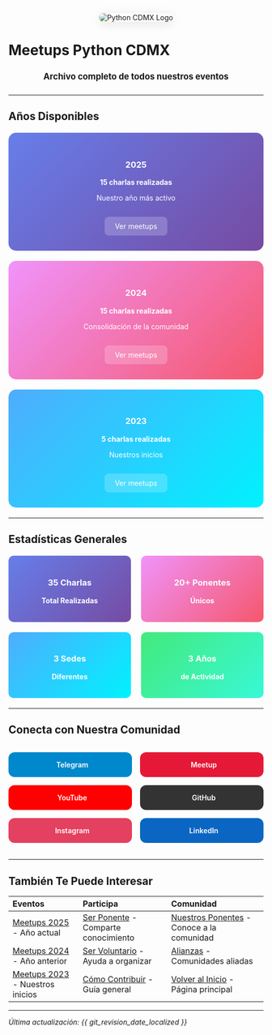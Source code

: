 <div align="center" style="margin: 2rem 0;">
  <img src="/images/logo.png" alt="Python CDMX Logo" style="max-width: 300px; height: auto; border-radius: 12px; box-shadow: 0 4px 20px rgba(0,0,0,0.1);">
</div>

# Meetups Python CDMX

<div align="center" style="font-size: 1.2em; margin: 1.5em 0;">
  <b>Archivo completo de todos nuestros eventos</b>
</div>

---

## <i class="fas fa-calendar"></i> Años Disponibles

<div class="year-cards" style="display: grid; grid-template-columns: repeat(auto-fit, minmax(300px, 1fr)); gap: 20px; margin: 20px 0;">

<div class="year-card" style="background: linear-gradient(135deg, #667eea 0%, #764ba2 100%); color: white; padding: 30px; border-radius: 15px; text-align: center; transition: transform 0.3s ease;">
  <h3><i class="fas fa-calendar"></i> 2025</h3>
  <p><b>15 charlas realizadas</b></p>
  <p>Nuestro año más activo</p>
  <a href="/meetups/2025/" style="background: rgba(255,255,255,0.2); color: white; padding: 10px 20px; border-radius: 8px; text-decoration: none; display: inline-block; margin-top: 15px;">Ver meetups</a>
</div>

<div class="year-card" style="background: linear-gradient(135deg, #f093fb 0%, #f5576c 100%); color: white; padding: 30px; border-radius: 15px; text-align: center; transition: transform 0.3s ease;">
  <h3><i class="fas fa-calendar"></i> 2024</h3>
  <p><b>15 charlas realizadas</b></p>
  <p>Consolidación de la comunidad</p>
  <a href="/meetups/2024/" style="background: rgba(255,255,255,0.2); color: white; padding: 10px 20px; border-radius: 8px; text-decoration: none; display: inline-block; margin-top: 15px;">Ver meetups</a>
</div>

<div class="year-card" style="background: linear-gradient(135deg, #4facfe 0%, #00f2fe 100%); color: white; padding: 30px; border-radius: 15px; text-align: center; transition: transform 0.3s ease;">
  <h3><i class="fas fa-calendar"></i> 2023</h3>
  <p><b>5 charlas realizadas</b></p>
  <p>Nuestros inicios</p>
  <a href="/meetups/2023/" style="background: rgba(255,255,255,0.2); color: white; padding: 10px 20px; border-radius: 8px; text-decoration: none; display: inline-block; margin-top: 15px;">Ver meetups</a>
</div>

</div>

---

## <i class="fas fa-star"></i> Estadísticas Generales

<div class="stats-grid" style="display: grid; grid-template-columns: repeat(auto-fit, minmax(200px, 1fr)); gap: 20px; margin: 20px 0;">

<div class="stat-card" style="background: linear-gradient(135deg, #667eea 0%, #764ba2 100%); color: white; padding: 20px; border-radius: 10px; text-align: center;">
  <h3><i class="fas fa-microphone"></i> 35 Charlas</h3>
  <p><b>Total Realizadas</b></p>
</div>

<div class="stat-card" style="background: linear-gradient(135deg, #f093fb 0%, #f5576c 100%); color: white; padding: 20px; border-radius: 10px; text-align: center;">
  <h3><i class="fas fa-users"></i> 20+ Ponentes</h3>
  <p><b>Únicos</b></p>
</div>

<div class="stat-card" style="background: linear-gradient(135deg, #4facfe 0%, #00f2fe 100%); color: white; padding: 20px; border-radius: 10px; text-align: center;">
  <h3><i class="fas fa-map-marker-alt"></i> 3 Sedes</h3>
  <p><b>Diferentes</b></p>
</div>

<div class="stat-card" style="background: linear-gradient(135deg, #43e97b 0%, #38f9d7 100%); color: white; padding: 20px; border-radius: 10px; text-align: center;">
  <h3><i class="fas fa-calendar"></i> 3 Años</h3>
  <p><b>de Actividad</b></p>
</div>

</div>

---

## <i class="fas fa-link"></i> Conecta con Nuestra Comunidad

<div class="community-links" style="display: grid; grid-template-columns: repeat(auto-fit, minmax(200px, 1fr)); gap: 1rem; margin: 2rem 0;">
    <a href="https://t.me/PythonCDMX" target="_blank" rel="noopener noreferrer" style="background: #0088cc; color: white; padding: 1rem; border-radius: 12px; text-decoration: none; text-align: center; font-weight: 600; transition: all 0.3s ease; display: flex; align-items: center; justify-content: center; gap: 0.5rem;">
        <i class="fab fa-telegram"></i> Telegram
    </a>
    <a href="https://www.meetup.com/python-mexico" target="_blank" rel="noopener noreferrer" style="background: #e51937; color: white; padding: 1rem; border-radius: 12px; text-decoration: none; text-align: center; font-weight: 600; transition: all 0.3s ease; display: flex; align-items: center; justify-content: center; gap: 0.5rem;">
        <i class="fab fa-meetup"></i> Meetup
    </a>
    <a href="https://www.youtube.com/@PythonMexico" target="_blank" rel="noopener noreferrer" style="background: #ff0000; color: white; padding: 1rem; border-radius: 12px; text-decoration: none; text-align: center; font-weight: 600; transition: all 0.3s ease; display: flex; align-items: center; justify-content: center; gap: 0.5rem;">
        <i class="fab fa-youtube"></i> YouTube
    </a>
    <a href="https://github.com/PythonMexico/pythonCDMX" target="_blank" rel="noopener noreferrer" style="background: #333; color: white; padding: 1rem; border-radius: 12px; text-decoration: none; text-align: center; font-weight: 600; transition: all 0.3s ease; display: flex; align-items: center; justify-content: center; gap: 0.5rem;">
        <i class="fab fa-github"></i> GitHub
    </a>
    <a href="https://www.instagram.com/pythoncdmx/" target="_blank" rel="noopener noreferrer" style="background: #E4405F; color: white; padding: 1rem; border-radius: 12px; text-decoration: none; text-align: center; font-weight: 600; transition: all 0.3s ease; display: flex; align-items: center; justify-content: center; gap: 0.5rem;">
        <i class="fab fa-instagram"></i> Instagram
    </a>
    <a href="https://www.linkedin.com/groups/13126454/" target="_blank" rel="noopener noreferrer" style="background: #0A66C2; color: white; padding: 1rem; border-radius: 12px; text-decoration: none; text-align: center; font-weight: 600; transition: all 0.3s ease; display: flex; align-items: center; justify-content: center; gap: 0.5rem;">
        <i class="fab fa-linkedin"></i> LinkedIn
    </a>
</div>

---

## <i class="fas fa-star"></i> También Te Puede Interesar

| <i class="fas fa-calendar"></i> **Eventos** | <i class="fas fa-microphone"></i> **Participa** | <i class="fas fa-users"></i> **Comunidad** |
|:---|:---|:---|
| [Meetups 2025](/meetups/2025/) - Año actual | [Ser Ponente](/comunidad/ponentes) - Comparte conocimiento | [Nuestros Ponentes](/comunidad/ponentes) - Conoce a la comunidad |
| [Meetups 2024](/meetups/2024/) - Año anterior | [Ser Voluntario](/comunidad/voluntarios) - Ayuda a organizar | [Alianzas](/comunidad/alianzas) - Comunidades aliadas |
| [Meetups 2023](/meetups/2023/) - Nuestros inicios | [Cómo Contribuir](/comunidad/como-contribuir) - Guía general | [Volver al Inicio](/) - Página principal |

---

*<i class="fas fa-clock"></i> Última actualización: {{ git_revision_date_localized }}*
